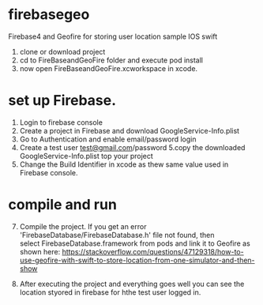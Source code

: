 # firebasegeo
Firebase4 and Geofire for storing user location sample IOS swift

1. clone or download project
2. cd to FireBaseandGeoFire folder and execute pod install
3. now open FireBaseandGeoFire.xcworkspace in xcode.
# set up Firebase.
1. Login to firebase console
2. Create a project in Firebase and download  GoogleService-Info.plist
3. Go to Authentication and enable email/password login
4. Create a test user test@gmail.com/password
5.copy the downloaded GoogleService-Info.plist top your project
6. Change the Build Identifier in xcode as thew same value used in Firebase console.

# compile and run

7. Compile the project. If you get an error 'FirebaseDatabase/FirebaseDatabase.h' file not found, then  
select FirebaseDatabase.framework from pods and link it to Geofire as shown here: https://stackoverflow.com/questions/47129318/how-to-use-geofire-with-swift-to-store-location-from-one-simulator-and-then-show

8. After executing the project and everything goes well you can see the location styored in firebase for hthe test user logged in.




